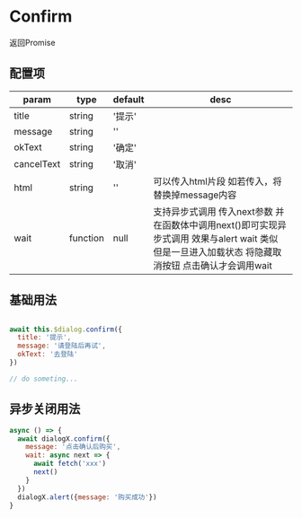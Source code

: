 <script>
export default {
  data () {
    return {
      dialogX: null
    }
  },
  methods: {
    createDialog () {
      this.dialogX = new window.VueDialogX(window.Vue)
    },
    async buy () {
      if (!this.dialogX) this.createDialog()
      await this.dialogX.confirm({message: '点击确认后购买', wait: next => setTimeout(() => next(), 1500)})
      this.dialogX.alert({message: '购买成功'})
    },
    confirm () {
      if (!this.dialogX) this.createDialog()
      this.dialogX.confirm({message: '请登陆后再试', okText: '去登陆'})
    }
  },
  mounted () {
  }
}
</script>

# Confirm

返回Promise

## 配置项

param   | type   | default | desc
|----   | ----   | ------- | ----
title   | string | '提示'   
message | string | ''
okText  | string | '确定'
cancelText| string | '取消'
html    | string | ''      | 可以传入html片段 如若传入，将替换掉message内容
wait    | function | null | 支持异步式调用 传入next参数 并在函数体中调用next()即可实现异步式调用 效果与alert wait 类似 但是一旦进入加载状态 将隐藏取消按钮 点击确认才会调用wait

## 基础用法

<template>
<button class="button" @click="confirm">confirm</button>
</template>

``` js

await this.$dialog.confirm({
  title: '提示',
  message: '请登陆后再试',
  okText: '去登陆'
})

// do someting...

```

## 异步关闭用法

<template>
<button class="button" @click="buy">异步关闭</button>
</template>

``` js
async () => {
  await dialogX.confirm({
    message: '点击确认后购买', 
    wait: async next => {
      await fetch('xxx')
      next()
    }
  })
  dialogX.alert({message: '购买成功'})
}
```